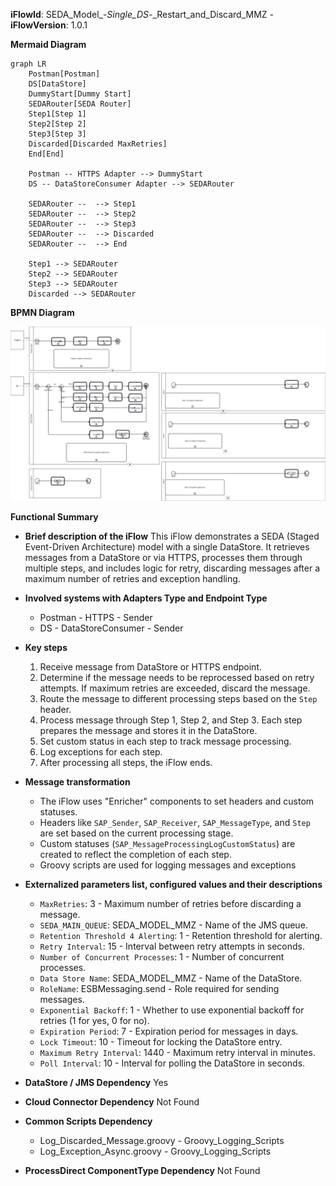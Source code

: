 **iFlowId**: SEDA_Model_-_Single_DS_-_Restart_and_Discard_MMZ - **iFlowVersion**: 1.0.1

**Mermaid Diagram**
```mermaid
graph LR
    Postman[Postman]
    DS[DataStore]
    DummyStart[Dummy Start]
    SEDARouter[SEDA Router]
    Step1[Step 1]
    Step2[Step 2]
    Step3[Step 3]
    Discarded[Discarded MaxRetries]
    End[End]

    Postman -- HTTPS Adapter --> DummyStart
    DS -- DataStoreConsumer Adapter --> SEDARouter

    SEDARouter --  --> Step1
    SEDARouter --  --> Step2
    SEDARouter --  --> Step3
    SEDARouter --  --> Discarded
    SEDARouter --  --> End

    Step1 --> SEDARouter
    Step2 --> SEDARouter
    Step3 --> SEDARouter
    Discarded --> SEDARouter
```
**BPMN Diagram**

![BPMN Diagram](./SEDA_Model_-_Single_DS_-_Restart_and_Discard_MMZ-1.0.1.png "BPMN Diagram")

**Functional Summary**
- **Brief description of the iFlow**
This iFlow demonstrates a SEDA (Staged Event-Driven Architecture) model with a single DataStore. It retrieves messages from a DataStore or via HTTPS, processes them through multiple steps, and includes logic for retry, discarding messages after a maximum number of retries and exception handling.

- **Involved systems with Adapters Type and Endpoint Type**
    - Postman - HTTPS - Sender
    - DS - DataStoreConsumer - Sender

- **Key steps**
    1.  Receive message from DataStore or HTTPS endpoint.
    2.  Determine if the message needs to be reprocessed based on retry attempts. If maximum retries are exceeded, discard the message.
    3.  Route the message to different processing steps based on the `Step` header.
    4.  Process message through Step 1, Step 2, and Step 3. Each step prepares the message and stores it in the DataStore.
    5.  Set custom status in each step to track message processing.
    6.  Log exceptions for each step.
    7.  After processing all steps, the iFlow ends.

- **Message transformation**
    - The iFlow uses "Enricher" components to set headers and custom statuses.
    - Headers like `SAP_Sender`, `SAP_Receiver`, `SAP_MessageType`, and `Step` are set based on the current processing stage.
    - Custom statuses (`SAP_MessageProcessingLogCustomStatus`) are created to reflect the completion of each step.
    - Groovy scripts are used for logging messages and exceptions

- **Externalized parameters list, configured values and their descriptions**
    - `MaxRetries`: 3 - Maximum number of retries before discarding a message.
    - `SEDA_MAIN_QUEUE`: SEDA_MODEL_MMZ - Name of the JMS queue.
    - `Retention Threshold 4 Alerting`: 1 - Retention threshold for alerting.
    - `Retry Interval`: 15 - Interval between retry attempts in seconds.
    - `Number of Concurrent Processes`: 1 - Number of concurrent processes.
    - `Data Store Name`: SEDA_MODEL_MMZ - Name of the DataStore.
    - `RoleName`: ESBMessaging.send - Role required for sending messages.
    - `Exponential Backoff`: 1 - Whether to use exponential backoff for retries (1 for yes, 0 for no).
    - `Expiration Period`: 7 - Expiration period for messages in days.
    - `Lock Timeout`: 10 - Timeout for locking the DataStore entry.
    - `Maximum Retry Interval`: 1440 - Maximum retry interval in minutes.
    - `Poll Interval`: 10 - Interval for polling the DataStore in seconds.

- **DataStore / JMS Dependency**
Yes

- **Cloud Connector Dependency**
Not Found

- **Common Scripts Dependency**
    - Log_Discarded_Message.groovy - Groovy_Logging_Scripts
    - Log_Exception_Async.groovy - Groovy_Logging_Scripts

- **ProcessDirect ComponentType Dependency**
Not Found